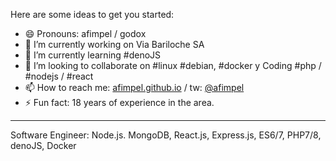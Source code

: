 Here are some ideas to get you started:

- 😄 Pronouns: afimpel / godox
- 🔭 I’m currently working on Via Bariloche SA
- 🌱 I’m currently learning #denoJS
- 👯 I’m looking to collaborate on #linux #debian, #docker y Coding #php / #nodejs / #react
- 📫 How to reach me: [afimpel.github.io](https://afimpel.github.io) / tw: [@afimpel](https://twitter.com/afimpel)
- ⚡ Fun fact: 18 years of experience in the area.

--------------
Software Engineer: Node.js. MongoDB, React.js, Express.js, ES6/7, PHP7/8, denoJS, Docker
